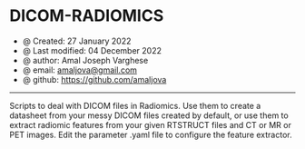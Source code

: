 # DICOM-RADIOMICS

* @ Created: 27 January 2022
* @ Last modified: 04 December 2022
* @ author: Amal Joseph Varghese
* @ email: amaljova@gmail.com
* @ github: https://github.com/amaljova

---

Scripts to deal with DICOM files in Radiomics. Use them to create a datasheet from your messy DICOM files created by default, or use them to extract radiomic features from your given RTSTRUCT files and CT or MR or PET images. Edit the parameter .yaml file to configure the feature extractor.
